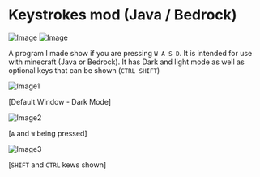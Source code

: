 # Keystrokes mod (Java / Bedrock)

[![Image](https://img.shields.io/badge/Download-V1.0-success?style=for-the-badge)](https://github.com/Basicprogrammer10/AutoClicker/releases/download/1.0.0/AutoClicker.exe) [![Image](https://img.shields.io/badge/.NET-V4.7.2+-informational?style=for-the-badge)](https://dotnet.microsoft.com/)

A program I made show if you are pressing `W A S D`. It is intended for use with minecraft (Java or Bedrock). It has Dark and light mode as well as optional keys that can be shown (`CTRL SHIFT`)

![Image1](https://i.imgur.com/TlnkqhU.png)

[Default Window - Dark Mode]

![Image2](https://i.imgur.com/6IpYiCk.png)

[`A` and `W` being pressed]

![Image3](https://i.imgur.com/MPszMyi.png)

[`SHIFT` and `CTRL` kews shown]
